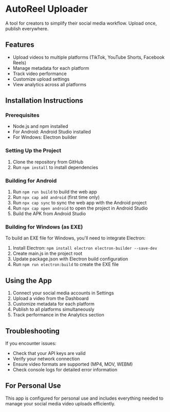 
# AutoReel Uploader

A tool for creators to simplify their social media workflow. Upload once, publish everywhere.

## Features

- Upload videos to multiple platforms (TikTok, YouTube Shorts, Facebook Reels)
- Manage metadata for each platform
- Track video performance
- Customize upload settings
- View analytics across all platforms

## Installation Instructions

### Prerequisites

- Node.js and npm installed
- For Android: Android Studio installed
- For Windows: Electron builder

### Setting Up the Project

1. Clone the repository from GitHub
2. Run `npm install` to install dependencies

### Building for Android

1. Run `npm run build` to build the web app
2. Run `npx cap add android` (first time only)
3. Run `npx cap sync` to sync the web app with the Android project
4. Run `npx cap open android` to open the project in Android Studio
5. Build the APK from Android Studio

### Building for Windows (as EXE)

To build an EXE file for Windows, you'll need to integrate Electron:

1. Install Electron: `npm install electron electron-builder --save-dev`
2. Create main.js in the project root
3. Update package.json with Electron build configuration
4. Run `npm run electron:build` to create the EXE file

## Using the App

1. Connect your social media accounts in Settings
2. Upload a video from the Dashboard
3. Customize metadata for each platform
4. Publish to all platforms simultaneously
5. Track performance in the Analytics section

## Troubleshooting

If you encounter issues:
- Check that your API keys are valid
- Verify your network connection
- Ensure video formats are supported (MP4, MOV, WEBM)
- Check console logs for detailed error information

## For Personal Use

This app is configured for personal use and includes everything needed to manage your social media video uploads efficiently.

